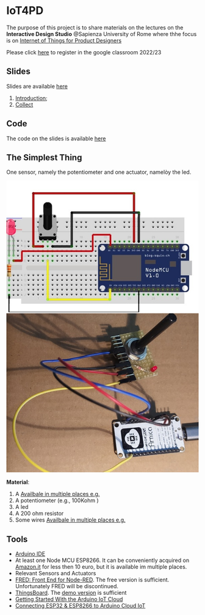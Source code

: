 # IoT4PD

The purpose of this project is to share materials on the lectures on the **Interactive Design Studio** @Sapienza University of Rome  where thhe focus is on [Internet of Things for Product Designers](https://sites.google.com/diag.uniroma1.it/iot4pd/home)

Please click [here](https://classroom.google.com/c/NTUyNDQ3NzUwNTM5?cjc=cs2lvqd) to register in the google classroom 2022/23 

## Slides

Slides are available [here](https://andreavitaletti.github.io/IoT4PD/)

1. [Introduction](https://docs.google.com/presentation/d/1sW2nkvpnk8jGL-EirlWv2h9090t0kLcYOr5ypZo8V_k/edit?usp=sharing);
2. [Collect](https://docs.google.com/presentation/d/1gyJ-4mH-_JyMx8qcZ1exdIIOuw2cFO48CQQye1Szfzc/edit?usp=sharing)

## Code

The code on the slides is available [here](code)

## The Simplest Thing

One sensor, namely the potentiometer and one actuator, namelòy the led.

![Diagram](assets/thing_dia.jpg)
![Photo](assets/thing_photo.jpg)

**Material**: 

1) A [Availbale in multiple places e.g.](https://www.amazon.it/Neuftech%C2%AE-Basetta-Sperimentale-Breadboard-Raspberry/dp/B00PIMRREC/ref=sr_1_2_sspa?__mk_it_IT=%C3%85M%C3%85%C5%BD%C3%95%C3%91&crid=1D7PIBT46V477&keywords=breadboard&qid=1669626214&qu=eyJxc2MiOiI1LjY0IiwicXNhIjoiNS40OSIsInFzcCI6IjUuMTkifQ%3D%3D&s=industrial&sprefix=breadboard%2Cindustrial%2C97&sr=1-2-spons&sp_csd=d2lkZ2V0TmFtZT1zcF9hdGY&psc=1)
2) A potentiometer (e.g., 100Kohm )
3) A led
4) A 200 ohm resistor
5) Some wires [Availbale in multiple places e.g.](https://www.amazon.it/Collegamento-Breadboard-Lunghezza-Ponticelli-Compatibile/dp/B09TZLSD26/ref=asc_df_B09TZLSD26/?tag=googshopit-21&linkCode=df0&hvadid=603000396873&hvpos=&hvnetw=g&hvrand=1476180241449497462&hvpone=&hvptwo=&hvqmt=&hvdev=c&hvdvcmdl=&hvlocint=&hvlocphy=1008736&hvtargid=pla-1665572079522&psc=1) 

## Tools

* [Arduino IDE](https://www.arduino.cc/en/software)
* At least one Node MCU ESP8266. It can be conveniently acquired on [Amazon.it](https://www.amazon.it/nodemcu-esp8266/s?k=nodemcu+esp8266) for less then 10 euro, but it is available im multiple places. 
* Relevant Sensors and Actuators
* [FRED: Front End for Node-RED](https://fred.sensetecnic.com). The free version is sufficient. Unfortunately FRED will be discontinued.
* [ThingsBoard](https://thingsboard.io). The [demo version](https://demo.thingsboard.io/home) is sufficient
* [Getting Started With the Arduino IoT Cloud](https://docs.arduino.cc/arduino-cloud/getting-started/iot-cloud-getting-started)
* [Connecting ESP32 & ESP8266 to Arduino Cloud IoT](https://docs.arduino.cc/arduino-cloud/getting-started/esp-32-cloud)
